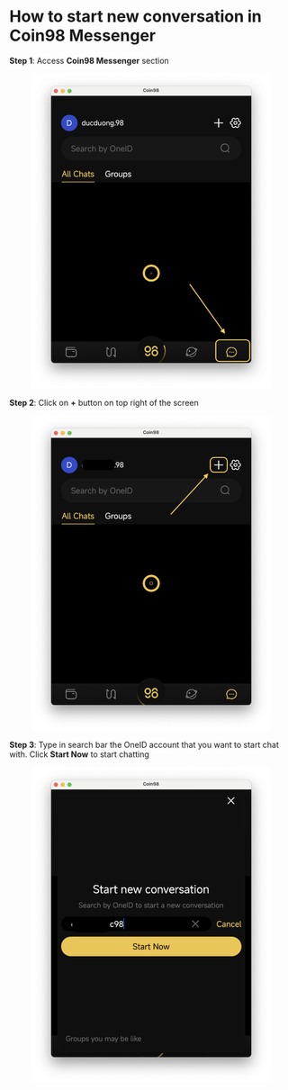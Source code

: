 # How to start new conversation in Coin98 Messenger

**Step 1**: Access **Coin98 Messenger** section

<figure><img src="../../../../.gitbook/assets/how-to-change-chat-settings-1.png" alt=""><figcaption></figcaption></figure>

**Step 2**: Click on **+** button on top right of the screen

<figure><img src="../../../../.gitbook/assets/how-to-start-new-conversation-1.png" alt=""><figcaption></figcaption></figure>

**Step 3**: Type in search bar the OneID account that you want to start chat with. Click **Start Now** to start chatting

<figure><img src="../../../../.gitbook/assets/how-to-start-new-conversation-2.png" alt=""><figcaption></figcaption></figure>
